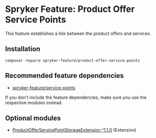 # Spryker Feature: Product Offer Service Points

This feature establishes a link between the product offers and services.

## Installation

```
composer require spryker-feature/product-offer-service-points
```

## Recommended feature dependencies
- [spryker-feature/service-points](https://github.com/spryker-feature/service-points)

If you don't include the feature dependencies, make sure you use the respective modules instead.

## Optional modules
- [ProductOfferServicePointStorageExtension ^1.1.0](https://github.com/spryker/product-offer-service-point-storage-extension) (Extension)
